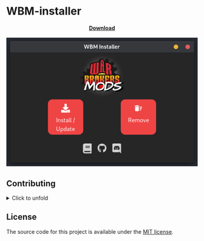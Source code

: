 # WBM-installer

<p align="center">
  <b><a alt="download link" href="https://github.com/War-Brokers-Mods/WBM-installer/releases">Download</a></b>
  <br />
  <br />
  <img alt="Installer image" src="./.repo/image.png" />
</p>

## Contributing

<details>
  <summary>Click to unfold</summary>

**⚠️ High CPU usage warning ⚠️**

Running `yarn tauri XXX` command will use a LOT (I mean A **LOT**) of computing resource.
No worries though, this is only for the first execution and it will be much quicker next time.

I highly recommend reading the [tauri documentation](https://tauri.studio) before writing any code.

### 0. Requirements

- nodejs v16 LTS
- cargo
- yarn
- git

### 1. Setup

- [Setup tauri](https://tauri.studio/en/docs/getting-started/intro/#setting-up-your-environment)
- install dependencies

  ```bash
  yarn install
  ```

### 2. Run in development mode

Start the application in development environment with testing tools and hot reloading.

```bash
yarn tauri dev
```

- This command should be used for testing since the app may render differently in your browser.
- You might get a `Port 8080 is taken` warning because the previous dev server isn't properly closed.
  Exiting and reopening the terminal should fix the issue.

### 3. Build for production

Build the application for release.

```bash
yarn tauri build
```

</details>

## License

The source code for this project is available under the [MIT license](./LICENSE).
